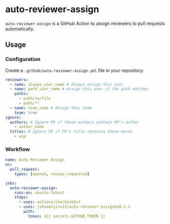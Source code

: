 # auto-reviewer-assign

`auto-reviewer-assign` is a GitHub Action to assign reviewers to pull requests automatically.

## Usage

### Configuration

Create a `.github/auto-reviewer-assign.yml` file in your repository:

```yaml
reviewers:
  - name: always_user_name # Always assign this user
  - name: path_user_name # Assign this user if the path matches
    paths:
      - path/to/file
      - path/**
  - name: team_name # Assign this team
    team: true
ignore:
  authors: # Ignore PR if these authors contain PR's author
    - author_name
  titles: # Ignore PR if PR's title contains these words
    - wip
```

### Workflow

```yaml
name: Auto Reviewer Assign
on:
  pull_request:
    types: [opened, review_requested]

jobs:
  auto-reviewer-assign:
    runs-on: ubuntu-latest
    steps:
      - uses: actions/checkout@v3
      - uses: johnmanjiro13/auto-reviewer-assign@v0.1.3
        with:
          token: ${{ secrets.GITHUB_TOKEN }}
```
